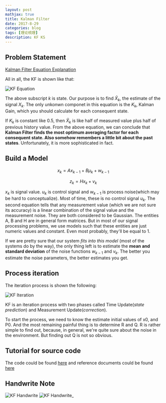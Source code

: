 ```yaml
---
layout: post
mathjax: true
title: Kalman Filter
date: 2017-8-29
categories: blog
tags: [理论梳理]
description: KF KS
---
```


## Problem Statement

[Kalman Filter Equation Explanation](http://bilgin.esme.org/BitsAndBytes/KalmanFilterforDummies)

All in all, the KF is shown like that:

![KF Equation](https://github.com/bryanibit/bryanibit.github.io/raw/master/img/doc/insight_formula.gif)

The above subscript $k$ is state. Our purpose is to find $\hat{X}_k$, the estimate of the signal $X_k$. The only unkonwn componet in this equation is the $K_k$, Kalman Gain, which you should calculate for each consequent state.

If $K_k$ is constant like 0.5, then $\hat{X}_k$ is like half of measured value plus half of previous history value. From the above equation, we can conclude that **Kalman Filter finds the most optimum averaging factor for each consequent state. Also somehow remembers a little bit about the past states**. Unfortunately, it is more sophisticated in fact.


## Build a Model

$$x_k = Ax_{k-1} + B\mu_k + w_{k-1}$$

$$z_k = Hx_k + v_k$$

$x_k$ is signal value. $u_k$ is control signal and $w_{k-1}$ is process noise(which may be hard to conceptualize). Most of time, these is no control signal $u_k$. The second equation tells that any measurement value (which we are not sure its accuracy) is a linear combination of the signal value and the measurement noise. They are both considered to be Gaussian. The entities A, B and H are in general form matrices. But in most of our signal processing problems, we use models such that these entities are just numeric values and constant. Even most probably, they'll be equal to 1.

If we are pretty sure that our system *fits into this model* (most of the systems do by the way), the only thing left is to estimate the **mean and standard deviation** of the noise functions $w_{k-1}$ and $v_k$. The better you estimate the noise parameters, the better estimates you get.

## Process iteration
The iteration process is shown the following:

![KF Iteration](https://github.com/bryanibit/bryanibit.github.io/raw/master/img/doc/iteration_steps.gif)

KF is an iteration process with two phases called Time Update(*state prediction*) and Measurement Update(*correction*).

To start the process, we need to know the estimate initial values of x0, and P0. And the most remaining painful thing is to determine R and Q. R is rather simple to find out, because, in general, we're quite sure about the noise in the environment. But finding out Q is not so obvious.

## Tutorial for source code

The code could be found [here](https://github.com/hmartiro/kalman-cpp) and reference documents could be found [here](http://www.cs.unc.edu/~welch/media/pdf/kalman_intro.pdf)

## Handwrite Note

![KF Handwrite](https://github.com/bryanibit/bryanibit.github.io/raw/master/img/doc/kalman_handwrite1.jpg)
![KF Handwrite_](https://github.com/bryanibit/bryanibit.github.io/raw/master/img/doc/kalman_handwrite2.jpg)
